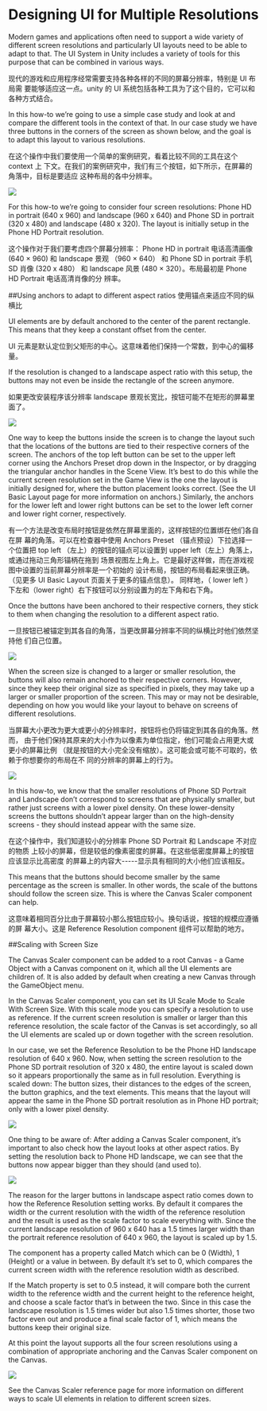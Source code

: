 # Designing UI for Multiple Resolutions

Modern games and applications often need to support a wide variety of different screen resolutions and particularly UI layouts need to be able to adapt to that. The UI System in Unity includes a variety of tools for this purpose that can be combined in various ways.

现代的游戏和应用程序经常需要支持各种各样的不同的屏幕分辨率，特别是 UI 布局需 要能够适应这一点。unity 的 UI 系统包括各种工具为了这个目的，它可以和各种方式结合。

In this how-to we’re going to use a simple case study and look at and compare the different tools in the context of that. In our case study we have three buttons in the corners of the screen as shown below, and the goal is to adapt this layout to various resolutions.

在这个操作中我们要使用一个简单的案例研究，看着比较不同的工具在这个 context 上 下文。在我们的案例研究中，我们有三个按钮，如下所示，在屏幕的角落中，目标是要适应 这种布局的各中分辨率。 

![](Main/UI_MultiResBase.png)

For this how-to we’re going to consider four screen resolutions: Phone HD in portrait (640 x 960) and landscape (960 x 640) and Phone SD in portrait (320 x 480) and landscape (480 x 320). The layout is initially setup in the Phone HD Portrait resolution.

这个操作对于我们要考虑四个屏幕分辨率： Phone HD in portrait 电话高清画像 (640 × 960) 和 landscape 景观 （960 × 640） 和 Phone SD in portrait 手机 SD 肖像 (320 x 480） 和 landscape 风景 (480 × 320）。布局最初是 Phone HD Portrait 电话高清肖像的分 辨率。 

##Using anchors to adapt to different aspect ratios 使用锚点来适应不同的纵横比

UI elements are by default anchored to the center of the parent rectangle. This means that they keep a constant offset from the center.

UI 元素是默认定位到父矩形的中心。这意味着他们保持一个常数，到中心的偏移量。  

If the resolution is changed to a landscape aspect ratio with this setup, the buttons may not even be inside the rectangle of the screen anymore.

如果更改安装程序该分辨率 landscape 景观长宽比，按钮可能不在矩形的屏幕里面了。

![](Main/UI_MultiResCenter.png)

One way to keep the buttons inside the screen is to change the layout such that the locations of the buttons are tied to their respective corners of the screen. The anchors of the top left button can be set to the upper left corner using the Anchors Preset drop down in the Inspector, or by dragging the triangular anchor handles in the Scene View. It’s best to do this while the current screen resolution set in the Game View is the one the layout is initially designed for, where the button placement looks correct. (See the UI Basic Layout page for more information on anchors.) Similarly, the anchors for the lower left and lower right buttons can be set to the lower left corner and lower right corner, respectively.

有一个方法是改变布局时按钮是依然在屏幕里面的，这样按钮的位置绑在他们各自在屏 幕的角落。可以在检查器中使用 Anchors Preset （锚点预设）下拉选择一个位置把 top left （左上）的按钮的锚点可以设置到 upper left（左上）角落上，或通过拖动三角形锚柄在拖到 场景视图左上角上。它是最好这样做，而在游戏视图中设置的当前屏幕分辨率是一个初始的 设计布局，按钮的布局看起来很正确。（见更多 UI Basic Layout 页面关于更多的锚点信息）。 同样地，（ lower left ）下左和（lower right）右下按钮可以分别设置为的左下角和右下角。

Once the buttons have been anchored to their respective corners, they stick to them when changing the resolution to a different aspect ratio.

一旦按钮已被锚定到其各自的角落，当更改屏幕分辨率不同的纵横比时他们依然坚持他 们自己位置。 

![](Main/UI_MultiResCorners.png)

When the screen size is changed to a larger or smaller resolution, the buttons will also remain anchored to their respective corners. However, since they keep their original size as specified in pixels, they may take up a larger or smaller proportion of the screen. This may or may not be desirable, depending on how you would like your layout to behave on screens of different resolutions.

当屏幕大小更改为更大或更小的分辨率时，按钮将也仍将锚定到其各自的角落。然而， 由于他们保持其原来的大小作为以像素为单位指定，他们可能会占用更大或更小的屏幕比例 （就是按钮的大小完全没有缩放）。这可能会或可能不可取的，依赖于你想要你的布局在不 同的分辨率的屏幕上的行为。 

![](Main/UI_MultiResSizeChange.png)

In this how-to, we know that the smaller resolutions of Phone SD Portrait and Landscape don’t correspond to screens that are physically smaller, but rather just screens with a lower pixel density. On these lower-density screens the buttons shouldn’t appear larger than on the high-density screens - they should instead appear with the same size.

在这个操作中，我们知道较小的分辨率 Phone SD Portrait 和 Landscape 不对应的物质 上较小的屏幕，但是较低的像素密度的屏幕。在这些低密度屏幕上的按钮应该显示比高密度 的屏幕上的内容大-----显示具有相同的大小他们应该相反。

This means that the buttons should become smaller by the same percentage as the screen is smaller. In other words, the scale of the buttons should follow the screen size. This is where the Canvas Scaler component can help.

这意味着相同百分比由于屏幕较小那么按钮应较小。换句话说，按钮的规模应遵循的屏 幕大小。这是 Reference Resolution component 组件可以帮助的地方。 

##Scaling with Screen Size

The Canvas Scaler component can be added to a root Canvas - a Game Object with a Canvas component on it, which all the UI elements are children of. It is also added by default when creating a new Canvas through the GameObject menu.

In the Canvas Scaler component, you can set its UI Scale Mode to Scale With Screen Size. With this scale mode you can specify a resolution to use as reference. If the current screen resolution is smaller or larger than this reference resolution, the scale factor of the Canvas is set accordingly, so all the UI elements are scaled up or down together with the screen resolution.

In our case, we set the Reference Resolution to be the Phone HD landscape resolution of 640 x 960. Now, when setting the screen resolution to the Phone SD portrait resolution of 320 x 480, the entire layout is scaled down so it appears proportionally the same as in full resolution. Everything is scaled down: The button sizes, their distances to the edges of the screen, the button graphics, and the text elements. This means that the layout will appear the same in the Phone SD portrait resolution as in Phone HD portrait; only with a lower pixel density.

![](Main/UI_MultiResReferenceResolution.png)

One thing to be aware of: After adding a Canvas Scaler component, it’s important to also check how the layout looks at other aspect ratios. By setting the resolution back to Phone HD landscape, we can see that the buttons now appear bigger than they should (and used to).

![](Main/UI_MultiResLandscapeWrongScaling.png)

The reason for the larger buttons in landscape aspect ratio comes down to how the Reference Resolution setting works. By default it compares the width or the current resolution with the width of the reference resolution and the result is used as the scale factor to scale everything with. Since the current landscape resolution of 960 x 640 has a 1.5 times larger width than the portrait reference resolution of 640 x 960, the layout is scaled up by 1.5.

The component has a property called Match which can be 0 (Width), 1 (Height) or a value in between. By default it’s set to 0, which compares the current screen width with the reference resolution width as described.

If the Match property is set to 0.5 instead, it will compare both the current width to the reference width and the current height to the reference height, and choose a scale factor that’s in between the two. Since in this case the landscape resolution is 1.5 times wider but also 1.5 times shorter, those two factor even out and produce a final scale factor of 1, which means the buttons keep their original size.

At this point the layout supports all the four screen resolutions using a combination of appropriate anchoring and the Canvas Scaler component on the Canvas.

![](Main/UI_MultiResAllResolutions.png)

See the Canvas Scaler reference page for more information on different ways to scale UI elements in relation to different screen sizes.